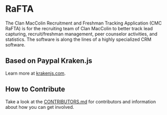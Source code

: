 # RaFTA
The Clan MacColin Recruitment and Freshman Tracking Application \(CMC RaFTA\) is for the recruiting team of
Clan MacColin to better track lead capturing, recruit/freshman management, peer counselor activities, and
statistics. The software is along the lines of a highly specialized CRM software.

## Based on Paypal Kraken.js
Learn more at [krakenjs.com](http://krakenjs.com/).

## How to Contribute
Take a look at the [CONTRIBUTORS.md](CONTRIBUTORS.md) for contributors and information about how you can get involved.

